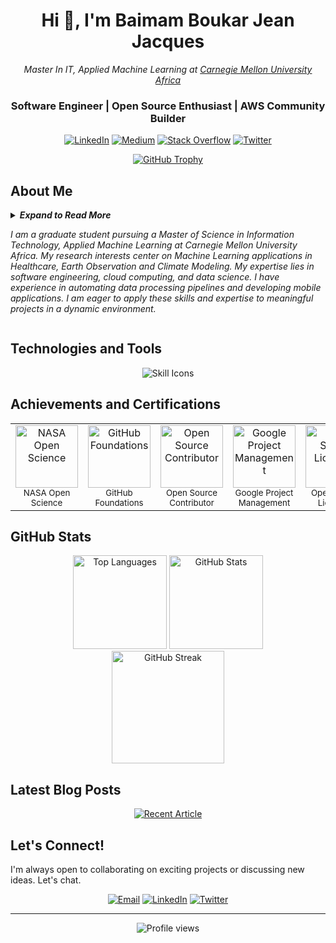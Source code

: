 <h1 align="center">Hi 👋, I'm Baimam Boukar Jean Jacques</h1>

<p align="center">
  <em>Master In IT, Applied Machine Learning at <a href="https://www.africa.engineering.cmu.edu/"> Carnegie Mellon University Africa </a></em>
</p>
<h3 align="center">Software Engineer | Open Source Enthusiast | AWS Community Builder</h3>


<p align="center">
  <a href="https://linkedin.com/in/baimamboukar" target="_blank"><img src="https://img.shields.io/badge/LinkedIn-%230077B5.svg?logo=linkedin&logoColor=white" alt="LinkedIn"></a>
  <a href="https://medium.com/@baimamboukar" target="_blank"><img src="https://img.shields.io/badge/Medium-12100E?logo=medium&logoColor=white" alt="Medium"></a>
  <a href="https://stackoverflow.com/users/15155605" target="_blank"><img src="https://img.shields.io/badge/-Stackoverflow-FE7A16?logo=stack-overflow&logoColor=white" alt="Stack Overflow"></a>
  <a href="https://twitter.com/baimamjj" target="_blank"><img src="https://img.shields.io/badge/Twitter-%231DA1F2.svg?logo=Twitter&logoColor=white" alt="Twitter"></a>
</p>

<p align="center">
  <a href="https://github-profile-trophy.vercel.app/?username=baimamboukar&row=1&theme=darkhub&margin-w=15&no-bg=true" target="_blank">
    <img src="https://github-profile-trophy.vercel.app/?username=baimamboukar&row=1&theme=darkhub&margin-w=15&no-bg=true" alt="GitHub Trophy">
  </a>
</p>

## About Me
<details>
  <summary> <i><b>Expand to Read More</b></i>

_I am a graduate student pursuing a Master of Science in Information Technology, Applied Machine Learning at Carnegie Mellon University Africa. My research interests center on Machine Learning applications in Healthcare, Earth Observation and Climate Modeling. My expertise lies in software engineering, cloud computing, and data science. I have experience in automating data processing pipelines and developing mobile applications. I am eager to apply these skills and expertise to meaningful projects in a dynamic environment._

  
  </summary>

  <hr/>
<details>
<summary>
  
<h2>🟢Professional Journey</h2>
</summary>
  
<div align="left">
 <!-- ![image](https://github.com/user-attachments/assets/9170c3cb-46b8-4208-a7e0-72b59ebca7c5) -->
 
<img align="left" width="70" height="70" style="border-radius: 18px; border: 2px solid whitesmoke;" src="https://github.com/user-attachments/assets/9170c3cb-46b8-4208-a7e0-72b59ebca7c5">

### Upcoming Research Assistant
**Carnegie Mellon University Africa | Jan 2025 - May 2025**


<!-- ![image](https://github.com/user-attachments/assets/19d6cd68-1b39-454a-85e6-03c4d8048f0e) -->

<img align="left" width="70" height="70" style="border-radius: 18px; border: 2px solid whitesmoke;" src="https://github.com/user-attachments/assets/19d6cd68-1b39-454a-85e6-03c4d8048f0e">

### Mobile Development Team Lead
**Caasitech Group LLC | April 2023 - June 2024**
- Developed and maintained mobile applications by ensuring seamless
integration and optimal performance across Android and iOS
platforms (EcoCaasitech, SOS Cameroon).
- Automated the deployment process to the Apple Store and Play Store
- Implemented unit tests to ensure code quality, resulting in a 60%
reduction in post-release bugs.
- Implemented observability strategies to understand post-deployment
software usage and collect analytics data.


<!--![image](https://github.com/user-attachments/assets/261d7f72-f4f4-43c5-be89-d37151e98d9e) -->


<img align="left" width="70" height="70" style="border-radius: 18px; border: 2px solid whitesmoke;" src="https://github.com/user-attachments/assets/261d7f72-f4f4-43c5-be89-d37151e98d9e">

### Software Engineering MLH Fellow
**G-Research | May 2022 - September 2022**
- Contributed to open-source software projects focused on performance benchmarking and automation for .NET ecosystem components.
- Automated benchmarks data processing with CI/CD workflows and reduced manual processing by 90%.
- Automated performance testing and deployment workflows with GitHub Actions which reduced manual processes time by 60%.


<!-- ![image](https://github.com/user-attachments/assets/824403e9-c11e-43f3-bb6e-9a17b9f050eb) -->

<img align="left" width="70" height="70" style="border-radius: 18px; border: 2px solid whitesmoke;" src="https://github.com/user-attachments/assets/824403e9-c11e-43f3-bb6e-9a17b9f050eb">

### Flutter Mobile Developer
**Enchird Technologies | May 2022 - September 2022**
- Responsible for building and integrating mobile applications with
complex backends to ensure a smooth seamless user experience.
Integrated pixel-perfect UI designs, improving the app’s visual consistency and user satisfaction.
- Connected mobile apps with robust backends HTTP REST APIs
- Speeded up the development process by implementing reusable components in a clean architecture.

</div>

</details>
<details>
  <summary>
    <h2>🔵 Hackathons</h2>
  </summary>
</details>
<details>
  <summary>
    <h2>🟠 Programs and Fellowships</h2>
  </summary>
</details>
</details>

## Technologies and Tools

<p align="center">
  <a>
    <img src="https://skillicons.dev/icons?i=flutter,python,nuxtjs,vuejs,githubactions,firebase,golang,flask,postman,docker,kubernetes,prometheus,tensorflow,gcp,aws,github,raspberrypi,pytorch,sklearn&perline=19" alt="Skill Icons">
  </a>
</p>

## Achievements and Certifications

<table>
  <tr>
    <td align="center"><img src="https://github.com/user-attachments/assets/8829d089-810c-4013-b490-58e6ba7f2b1b" width="100" height="100" alt="NASA Open Science"><br><sub>NASA Open Science</sub></td>
    <td align="center"><img src="https://github.com/user-attachments/assets/172f3c7a-2577-496c-8c12-4e652a622f78" width="100" height="100" alt="GitHub Foundations"><br><sub>GitHub Foundations</sub></td>
    <td align="center"><img src="https://github.com/user-attachments/assets/c42f9e11-ffdd-428d-8bd6-e592844365c9" width="100" height="100" alt="Open Source Contributor"><br><sub>Open Source Contributor</sub></td>
   <td align="center"><img src="https://github.com/user-attachments/assets/39fe19f2-3ad1-4c4a-b8bf-b06687944c1c" width="100" height="100" alt="Google Project Management"><br><sub>Google Project Management</sub></td>
    <td align="center"><img src="https://github.com/user-attachments/assets/e4443381-f5dc-49c6-8c88-c7027ae6606f" width="100" height="100" alt="Open Source Licensing"><br><sub>Open Source Licensing</sub></td>
    <td align="center"><img src="https://github.com/user-attachments/assets/ff52fb0b-394e-43bf-b1b9-840b87227e22" width="100" height="100" alt="AWS Cloud Practitioner"><br><sub>AWS Cloud Practitioner</sub></td>
  </tr>
</table>

## GitHub Stats

<div align="center">
  <img src="https://github-readme-stats.vercel.app/api/top-langs?username=baimamboukar&show_icons=true&locale=en&layout=compact&theme=cobalt" alt="Top Languages" height="150" />
  <img src="https://github-readme-stats.vercel.app/api?username=baimamboukar&show_icons=true&locale=en&theme=tokyonight" alt="GitHub Stats" height="150" />
</div>

<div align="center">
  <img src="https://github-readme-streak-stats.herokuapp.com?user=baimamboukar&theme=radical&date_format=j%20M%5B%20Y%5D&sideLabels=DDB225" alt="GitHub Streak" height="180" />
</div>

## Latest Blog Posts

<div align="center">
  <a href="https://github-readme-medium-recent-article.vercel.app/medium/@baimamboukar/1" target="_blank">
    <img src="https://github-readme-medium-recent-article.vercel.app/medium/@baimamboukar/0?bg=black" alt="Recent Article">
  </a>
</div>

## Let's Connect!

I'm always open to collaborating on exciting projects or discussing new ideas. Let's chat.

<p align="center">
  <a href="mailto:baimamboukar@gmail.com"><img src="https://img.shields.io/badge/Email-D14836?style=for-the-badge&logo=gmail&logoColor=white" alt="Email"></a>
  <a href="https://linkedin.com/in/baimamboukar"><img src="https://img.shields.io/badge/LinkedIn-0077B5?style=for-the-badge&logo=linkedin&logoColor=white" alt="LinkedIn"></a>
  <a href="https://twitter.com/baimamboukarr"><img src="https://img.shields.io/badge/Twitter-1DA1F2?style=for-the-badge&logo=twitter&logoColor=white" alt="Twitter"></a>
</p>

<hr>

<p align="center">
  <img src="https://komarev.com/ghpvc/?username=baimamboukar&label=Profile%20views&color=0e75b6&style=flat" alt="Profile views" />
</p>
